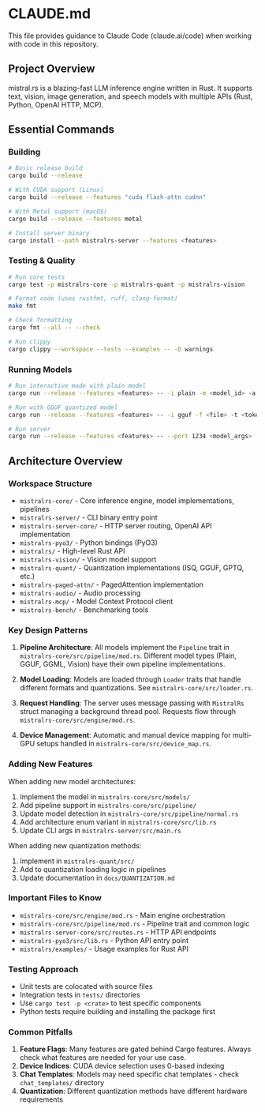 # CLAUDE.md

This file provides guidance to Claude Code (claude.ai/code) when working with code in this repository.

## Project Overview

mistral.rs is a blazing-fast LLM inference engine written in Rust. It supports text, vision, image generation, and speech models with multiple APIs (Rust, Python, OpenAI HTTP, MCP).

## Essential Commands

### Building
```bash
# Basic release build
cargo build --release

# With CUDA support (Linux)
cargo build --release --features "cuda flash-attn cudnn"

# With Metal support (macOS)
cargo build --release --features metal

# Install server binary
cargo install --path mistralrs-server --features <features>
```

### Testing & Quality
```bash
# Run core tests
cargo test -p mistralrs-core -p mistralrs-quant -p mistralrs-vision

# Format code (uses rustfmt, ruff, clang-format)
make fmt

# Check formatting
cargo fmt --all -- --check

# Run clippy
cargo clippy --workspace --tests --examples -- -D warnings
```

### Running Models
```bash
# Run interactive mode with plain model
cargo run --release --features <features> -- -i plain -m <model_id> -a <arch>

# Run with GGUF quantized model
cargo run --release --features <features> -- -i gguf -f <file> -t <tokenizer>

# Run server
cargo run --release --features <features> -- --port 1234 <model_args>
```

## Architecture Overview

### Workspace Structure
- `mistralrs-core/` - Core inference engine, model implementations, pipelines
- `mistralrs-server/` - CLI binary entry point
- `mistralrs-server-core/` - HTTP server routing, OpenAI API implementation
- `mistralrs-pyo3/` - Python bindings (PyO3)
- `mistralrs/` - High-level Rust API
- `mistralrs-vision/` - Vision model support
- `mistralrs-quant/` - Quantization implementations (ISQ, GGUF, GPTQ, etc.)
- `mistralrs-paged-attn/` - PagedAttention implementation
- `mistralrs-audio/` - Audio processing
- `mistralrs-mcp/` - Model Context Protocol client
- `mistralrs-bench/` - Benchmarking tools

### Key Design Patterns

1. **Pipeline Architecture**: All models implement the `Pipeline` trait in `mistralrs-core/src/pipeline/mod.rs`. Different model types (Plain, GGUF, GGML, Vision) have their own pipeline implementations.

2. **Model Loading**: Models are loaded through `Loader` traits that handle different formats and quantizations. See `mistralrs-core/src/loader.rs`.

3. **Request Handling**: The server uses message passing with `MistralRs` struct managing a background thread pool. Requests flow through `mistralrs-core/src/engine/mod.rs`.

4. **Device Management**: Automatic and manual device mapping for multi-GPU setups handled in `mistralrs-core/src/device_map.rs`.

### Adding New Features

When adding new model architectures:
1. Implement the model in `mistralrs-core/src/models/`
2. Add pipeline support in `mistralrs-core/src/pipeline/`
3. Update model detection in `mistralrs-core/src/pipeline/normal.rs`
4. Add architecture enum variant in `mistralrs-core/src/lib.rs`
5. Update CLI args in `mistralrs-server/src/main.rs`

When adding new quantization methods:
1. Implement in `mistralrs-quant/src/`
2. Add to quantization loading logic in pipelines
3. Update documentation in `docs/QUANTIZATION.md`

### Important Files to Know

- `mistralrs-core/src/engine/mod.rs` - Main engine orchestration
- `mistralrs-core/src/pipeline/mod.rs` - Pipeline trait and common logic
- `mistralrs-server-core/src/routes.rs` - HTTP API endpoints
- `mistralrs-pyo3/src/lib.rs` - Python API entry point
- `mistralrs/examples/` - Usage examples for Rust API

### Testing Approach

- Unit tests are colocated with source files
- Integration tests in `tests/` directories
- Use `cargo test -p <crate>` to test specific components
- Python tests require building and installing the package first

### Common Pitfalls

1. **Feature Flags**: Many features are gated behind Cargo features. Always check what features are needed for your use case.
2. **Device Indices**: CUDA device selection uses 0-based indexing
3. **Chat Templates**: Models may need specific chat templates - check `chat_templates/` directory
4. **Quantization**: Different quantization methods have different hardware requirements